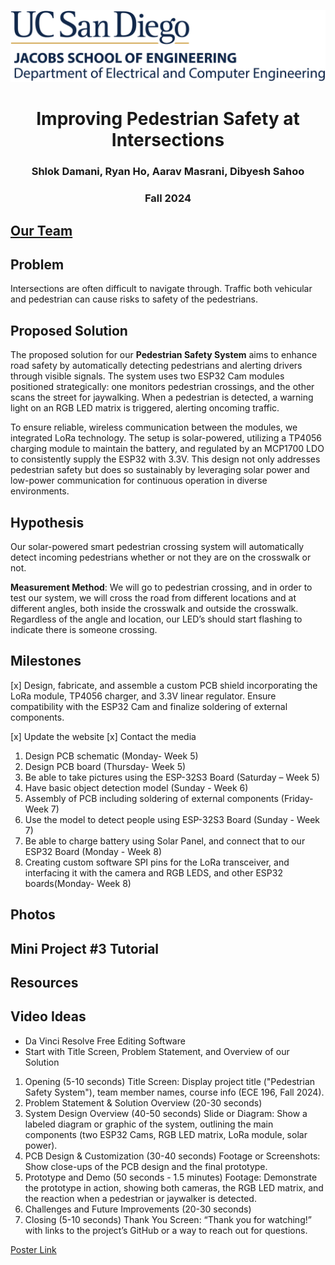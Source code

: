 ![UCSD ECE Logo](./Images/UCSDLogo-JSOE-ElectricalandComputerEngineering-BlueGold-Web.jpg)

<h1 style="text-align:center;"><b>Improving Pedestrian Safety at Intersections</b></h1>
    
<h3 style="text-align:center;"> Shlok Damani, Ryan Ho, Aarav Masrani, Dibyesh Sahoo</h3>

<h3 style="text-align:center;"> Fall 2024</h3>

## [Our Team](https://rhoqan.github.io/final-project-team-10-website/Our_Team.html)

## Problem
Intersections are often difficult to navigate through. Traffic both vehicular and pedestrian can cause risks to safety of the pedestrians. 

## Proposed Solution

The proposed solution for our **Pedestrian Safety System** aims to enhance road safety by automatically detecting pedestrians and alerting drivers through visible signals. The system uses two ESP32 Cam modules positioned strategically: one monitors pedestrian crossings, and the other scans the street for jaywalking. When a pedestrian is detected, a warning light on an RGB LED matrix is triggered, alerting oncoming traffic.

To ensure reliable, wireless communication between the modules, we integrated LoRa technology. The setup is solar-powered, utilizing a TP4056 charging module to maintain the battery, and regulated by an MCP1700 LDO to consistently supply the ESP32 with 3.3V. This design not only addresses pedestrian safety but does so sustainably by leveraging solar power and low-power communication for continuous operation in diverse environments.


## Hypothesis

Our solar-powered smart pedestrian crossing system will automatically detect incoming pedestrians whether or not they are on the crosswalk or not. 

**Measurement Method**: We will go to pedestrian crossing, and in order to test our system, we will cross the road from different locations and at different angles, both inside the crosswalk and outside the crosswalk. Regardless of the angle and location, our LED’s should start flashing to indicate there is someone crossing. 

## Milestones

[x]  Design, fabricate, and assemble a custom PCB shield incorporating the LoRa module, TP4056 charger, and 3.3V linear regulator. Ensure compatibility with the ESP32 Cam and finalize soldering of external components.

[x]  Update the website
[x]  Contact the media

1. Design PCB schematic (Monday- Week 5)
2. Design PCB board (Thursday- Week 5)
3. Be able to take pictures using the ESP-32S3 Board (Saturday – Week 5)
4. Have basic object detection model (Sunday - Week 6)
5. Assembly of PCB including soldering of external components (Friday- Week 7)
6. Use the model to detect people using ESP-32S3 Board (Sunday - Week 7)
7. Be able to charge battery using Solar Panel, and connect that to our ESP32 Board (Monday - Week 8)
8. Creating custom software SPI pins for the LoRa transceiver, and interfacing it with the camera and RGB LEDS, and other ESP32 boards(Monday- Week 8)

## Photos

## Mini Project #3 Tutorial

## Resources


## Video Ideas
- Da Vinci Resolve Free Editing Software
- Start with Title Screen, Problem Statement, and Overview of our Solution
1. Opening (5-10 seconds)
Title Screen: Display project title ("Pedestrian Safety System"), team member names, course info (ECE 196, Fall 2024).
2. Problem Statement & Solution Overview (20-30 seconds)
3. System Design Overview (40-50 seconds)
Slide or Diagram: Show a labeled diagram or graphic of the system, outlining the main components (two ESP32 Cams, RGB LED matrix, LoRa module, solar power).
4. PCB Design & Customization (30-40 seconds)
Footage or Screenshots: Show close-ups of the PCB design and the final prototype.
5. Prototype and Demo (50 seconds - 1.5 minutes)
Footage: Demonstrate the prototype in action, showing both cameras, the RGB LED matrix, and the reaction when a pedestrian or jaywalker is detected.
6. Challenges and Future Improvements (20-30 seconds)
7. Closing (5-10 seconds)
Thank You Screen: “Thank you for watching!” with links to the project’s GitHub or a way to reach out for questions.

[Poster Link](https://docs.google.com/presentation/d/1piVCpWneqZ5gmzYCBuGzzY3xZIutdS-CmckrON2Q2YI/edit?usp=sharing)
   

